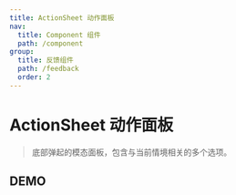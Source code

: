 ```yaml
---
title: ActionSheet 动作面板
nav:
  title: Component 组件
  path: /component
group:
  title: 反馈组件
  path: /feedback
  order: 2
---
```


# ActionSheet 动作面板

> 底部弹起的模态面板，包含与当前情境相关的多个选项。

## DEMO

<code src="./demo/doc.tsx"></code>

<API src="./action-sheet.tsx"></API>

